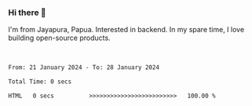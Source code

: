 ### Hi there 👋

I'm from Jayapura, Papua. Interested in backend. In my spare time, I love building open-source products.

<br>

 
 <!--START_SECTION:waka-->

```txt
From: 21 January 2024 - To: 28 January 2024

Total Time: 0 secs

HTML   0 secs          >>>>>>>>>>>>>>>>>>>>>>>>>   100.00 %
```

<!--END_SECTION:waka-->
